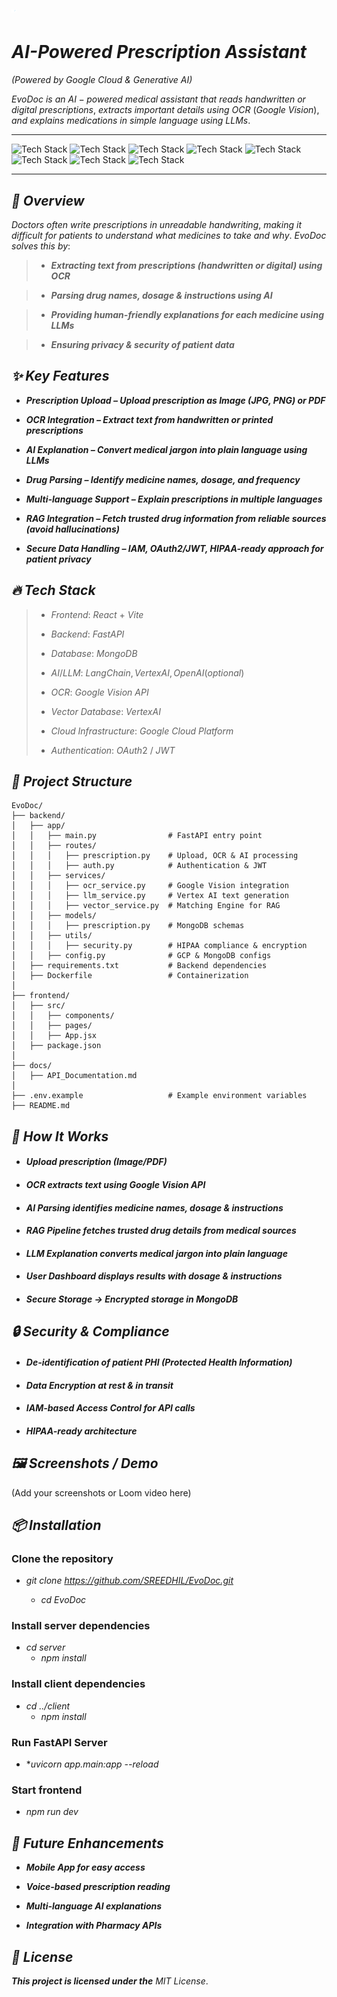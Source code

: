 # ![EvoDoc Logo](logo.svg)  
# ***AI-Powered Prescription Assistant***  
*(Powered by Google Cloud & Generative AI)*

$EvoDoc$ $is$ $an$ $AI-powered$ $medical$ $assistant$ $that$ $reads$ $handwritten$ $or$ $digital$ $prescriptions,$ $extracts$ $important$ $details$ $using$ $OCR$ $(Google$ $Vision),$ $and$ $explains$ $medications$ $in$ $simple$ $language$ $using$ $LLMs.$

---

![Tech Stack](https://img.shields.io/badge/Frontend-React%20%2B%20Vite-blue?style=for-the-badge)
![Tech Stack](https://img.shields.io/badge/Backend-FastAPI-darkgreen?style=for-the-badge)
![Tech Stack](https://img.shields.io/badge/Cloud-Google%20Cloud-orange?style=for-the-badge)
![Tech Stack](https://img.shields.io/badge/OCR-Google%20Vision-yellow?style=for-the-badge)
![Tech Stack](https://img.shields.io/badge/AI-RAG%20%2B%20LLM-purple?style=for-the-badge)
![Tech Stack](https://img.shields.io/badge/Database-MongoDB%20%2B%20Vertex_AI-darkred?style=for-the-badge)
![Tech Stack](https://img.shields.io/badge/Authentication-Oauth2.0%20%2B%20JWT-darkblue?style=for-the-badge)
![Tech Stack](https://img.shields.io/badge/Ocr-Google_Vision_API-white?style=for-the-badge)


---

## ***📖 Overview***

$Doctors$ $often$ $write$ $prescriptions$ $in$ $unreadable$ $handwriting,$ $making$ $it$ $difficult$ $for$ $patients$ $to$ $understand$ $what$ $medicines$ $to$ $take$ $and$ $why.$ $EvoDoc$ $solves$ $this$ $by:$

>- ***Extracting text from prescriptions (handwritten or digital) using OCR***

>- ***Parsing drug names, dosage & instructions using AI***

>- ***Providing human-friendly explanations for each medicine using LLMs***

>- ***Ensuring privacy & security of patient data***

## ***✨ Key Features***

- ***Prescription Upload – Upload prescription as Image (JPG, PNG) or PDF***

- ***OCR Integration – Extract text from handwritten or printed prescriptions***

- ***AI Explanation – Convert medical jargon into plain language using LLMs***

- ***Drug Parsing – Identify medicine names, dosage, and frequency***

- ***Multi-language Support – Explain prescriptions in multiple languages***

- ***RAG Integration – Fetch trusted drug information from reliable sources (avoid hallucinations)***

- ***Secure Data Handling – IAM, OAuth2/JWT, HIPAA-ready approach for patient privacy***

## ***🔥 Tech Stack***

>- $Frontend:$  $React$ $+$ $Vite$
>
>- $Backend:$ $FastAPI$
>
>- $Database:$ $MongoDB$
>
>- $AI/LLM:$ $LangChain, Vertex AI, OpenAI(optional)$
>
>- $OCR:$ $Google$ $Vision$ $API$
>
>- $Vector$ $Database:$ $Vertex AI$
>
>- $Cloud$ $Infrastructure:$ $Google$ $Cloud$ $Platform$
>
>- $Authentication:$ $OAuth2$ $/$ $JWT$

## ***📂 Project Structure***
```
EvoDoc/
├── backend/
│   ├── app/
│   │   ├── main.py                # FastAPI entry point
│   │   ├── routes/
│   │   │   ├── prescription.py    # Upload, OCR & AI processing
│   │   │   ├── auth.py            # Authentication & JWT
│   │   ├── services/
│   │   │   ├── ocr_service.py     # Google Vision integration
│   │   │   ├── llm_service.py     # Vertex AI text generation
│   │   │   ├── vector_service.py  # Matching Engine for RAG
│   │   ├── models/
│   │   │   ├── prescription.py    # MongoDB schemas
│   │   ├── utils/
│   │   │   ├── security.py        # HIPAA compliance & encryption
│   │   ├── config.py              # GCP & MongoDB configs
│   ├── requirements.txt           # Backend dependencies
│   ├── Dockerfile                 # Containerization
│
├── frontend/
│   ├── src/
│   │   ├── components/
│   │   ├── pages/
│   │   ├── App.jsx
│   ├── package.json
│
├── docs/
│   ├── API_Documentation.md
│
├── .env.example                   # Example environment variables
├── README.md

```

## ***🚀 How It Works***

- #### *Upload prescription (Image/PDF)*

- #### *OCR extracts text using Google Vision API*

- #### *AI Parsing identifies medicine names, dosage & instructions*

- #### *RAG Pipeline fetches trusted drug details from medical sources*

- #### *LLM Explanation converts medical jargon into plain language*

- #### *User Dashboard displays results with dosage & instructions*

- #### *Secure Storage → Encrypted storage in MongoDB*

## ***🔒 Security & Compliance***

-  #### *De-identification of patient PHI (Protected Health Information)*

-  #### *Data Encryption at rest & in transit*

-  #### *IAM-based Access Control for API calls*

-  #### *HIPAA-ready architecture*

## ***🖼 Screenshots / Demo***

(Add your screenshots or Loom video here)


## ***📦 Installation***

### **Clone the repository**
- *git clone https://github.com/SREEDHIL/EvoDoc.git*

   - *cd EvoDoc*

### **Install server dependencies**
- *cd server*
   - *npm install*

### **Install client dependencies**
- *cd ../client*
   - *npm install*

<!-- ### **Environment Variables**

GCP_PROJECT_ID=your_project_id
GCP_CREDENTIALS_PATH=/path/to/credentials.json
MONGODB_URI=your_mongodb_uri
VERTEX_AI_INDEX_ID=your_vector_index_id -->

### **Run FastAPI Server**
-  **uvicorn app.main:app --reload*
### **Start frontend**
- *npm run dev*

## ***🎉 Future Enhancements***

- ***Mobile App for easy access***

- ***Voice-based prescription reading***

- ***Multi-language AI explanations***

- ***Integration with Pharmacy APIs***

## ***📝 License***

***This project is licensed under the*** $MIT$ $License.$
 
